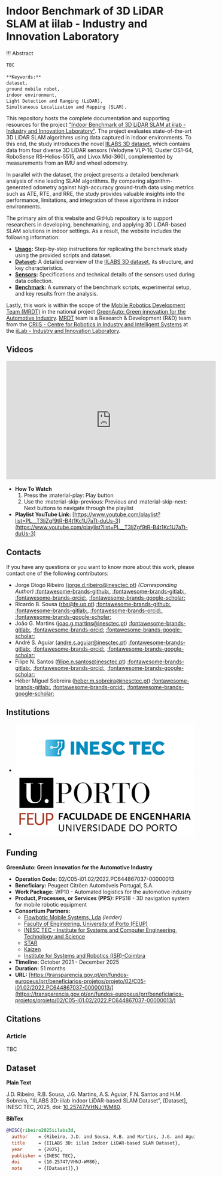 # Indoor Benchmark of 3D LiDAR SLAM at iilab - Industry and Innovation Laboratory

!!! Abstract

    TBC

    **Keywords:**
    dataset,
    ground mobile robot,
    indoor environment,
    Light Detection and Ranging (LiDAR),
    Simultaneous Localization and Mapping (SLAM).

This repository hosts the complete documentation and supporting resources for the project 
["Indoor Benchmark of 3D LiDAR SLAM at iilab - Industry and Innovation Laboratory"](.).
The project evaluates state-of-the-art 3D LiDAR SLAM algorithms using data captured in 
indoor environments. To this end, the study introduces the novel 
[IILABS 3D dataset](https://rdm.inesctec.pt/dataset/nis-2025-001), which contains data from 
four diverse 3D LiDAR sensors (Velodyne VLP-16, Ouster OS1-64, RoboSense RS-Helios-5515, and Livox Mid-360), 
complemented by measurements from an IMU and wheel odometry.

In parallel with the dataset, the project presents a detailed benchmark analysis of nine 
leading SLAM algorithms. By comparing algorithm-generated odometry against high-accuracy 
ground-truth data using metrics such as ATE, RTE, and RRE, the study provides valuable insights 
into the performance, limitations, and integration of these algorithms in indoor environments.

The primary aim of this website and GitHub repository is to support researchers in developing, 
benchmarking, and applying 3D LiDAR-based SLAM solutions in indoor settings.
As a result, the website includes the following information:

- **[Usage](content/usage.md):** Step-by-step instructions for replicating the benchmark study 
  using the provided scripts and dataset.
- **[Dataset](content/dataset/index.md):** A detailed overview of the 
  [IILABS 3D dataset](https://rdm.inesctec.pt/dataset/nis-2025-001), 
  its structure, and key characteristics.
- **[Sensors](content/sensors/index.md):** Specifications and technical details 
  of the sensors used during data collection.
- **[Benchmark](content/benchmark/index.md):** A summary of the benchmark scripts, 
  experimental setup, and key results from the analysis.

Lastly, this work is within the scope of the
[Mobile Robotics Development Team (MRDT)](https://gitlab.inesctec.pt/mrdt/) in
the national project
[GreenAuto: Green innovation for the Automotive Industry](https://transparencia.gov.pt/en/fundos-europeus/prr/beneficiarios-projetos/projeto/02/C05-i01.02/2022.PC644867037-00000013/). [MRDT](https://gitlab.inesctec.pt/mrdt/) team is a
Research & Development (R&D) team from the
[CRIIS - Centre for Robotics in Industry and Intelligent Systems](https://www.inesctec.pt/en/centres/criis)
at the [iiLab - Industry and Innovation Laboratory](https://www.inesctec.pt/en/laboratories/iilab-industry-and-innovation-lab).

## Videos

<iframe width="560" height="315" src="https://www.youtube.com/embed/videoseries?si=zuZfPb23WqZMpGxl&amp;list=PL__T3ljZgf9tR-B4t1Kc1U7aTt-duUs-3" title="YouTube video player" frameborder="0" allow="accelerometer; autoplay; clipboard-write; encrypted-media; gyroscope; picture-in-picture; web-share" referrerpolicy="strict-origin-when-cross-origin" allowfullscreen></iframe>

- **How To Watch**
    1. Press the :material-play: Play button
    2. Use the :material-skip-previous: Previous and :material-skip-next: Next
       buttons to navigate through the playlist
- **Playlist YouTube Link:**
  [https://www.youtube.com/playlist?list=PL__T3ljZgf9tR-B4t1Kc1U7aTt-duUs-3](https://www.youtube.com/playlist?list=PL__T3ljZgf9tR-B4t1Kc1U7aTt-duUs-3)

## Contacts

If you have any questions or you want to know more about this work, please
contact one of the following contributors:

- Jorge Diogo Ribeiro
  ([jorge.d.ribeiro@inesctec.pt](mailto:jorge.d.ribeiro@inesctec.pt))
  _(Corresponding Author)_
  [:fontawesome-brands-github:](https://github.com/jorgedfr/),
  [:fontawesome-brands-gitlab:](https://gitlab.inesctec.pt/jorge.d.ribeiro),
  [:fontawesome-brands-orcid:](https://orcid.org/0009-0008-9373-982X),
  [:fontawesome-brands-google-scholar:](https://scholar.google.pt/citations?user=xp6I4DMAAAAJ&hl)
- Ricardo B. Sousa
  ([rbs@fe.up.pt](mailto:rbs@fe.up.pt))
  [:fontawesome-brands-github:](https://github.com/sousarbarb/),
  [:fontawesome-brands-gitlab:](https://gitlab.inesctec.pt/ricardo.b.sousa),
  [:fontawesome-brands-orcid:](https://orcid.org/0000-0003-4537-5095),
  [:fontawesome-brands-google-scholar:](https://scholar.google.pt/citations?user=Bz2FMqYAAAAJ)
- João G. Martins
  ([joao.g.martins@inesctec.pt](mailto:joao.g.martins@inesctec.pt))
  [:fontawesome-brands-gitlab:](https://gitlab.inesctec.pt/joao.g.martins),
  [:fontawesome-brands-orcid:](https://orcid.org/0000-0002-6567-4802)
  [:fontawesome-brands-google-scholar:](https://scholar.google.pt/citations?user=9zJiajsAAAAJ)
- André S. Aguiar
  ([andre.s.aguiar@inesctec.pt](mailto:andre.s.aguiar@inesctec.pt))
  [:fontawesome-brands-gitlab:](https://gitlab.inesctec.pt/andre.s.aguiar/),
  [:fontawesome-brands-orcid:](https://orcid.org/0000-0001-6909-0209),
  [:fontawesome-brands-google-scholar:](https://scholar.google.pt/citations?user=bcT07qcAAAAJ)
- Filipe N. Santos
  ([filipe.n.santos@inesctec.pt](mailto:filipe.n.santos@inesctec.pt))
  [:fontawesome-brands-gitlab:](https://gitlab.inesctec.pt/filipe.n.santos/),
  [:fontawesome-brands-orcid:](https://orcid.org/0000-0002-8486-6113),
  [:fontawesome-brands-google-scholar:](https://scholar.google.pt/citations?user=1XaOP0gAAAAJ)
- Héber Miguel Sobreira
  ([heber.m.sobreira@inesctec.pt](mailto:heber.m.sobreira@inesctec.pt))
  [:fontawesome-brands-gitlab:](https://gitlab.inesctec.pt/heber.m.sobreira/),
  [:fontawesome-brands-orcid:](https://orcid.org/0000-0002-8055-1093),
  [:fontawesome-brands-google-scholar:](https://scholar.google.pt/citations?user=iNhGcpsAAAAJ)

## Institutions

<div class="grid cards" markdown>

- [![INESC TEC Logo](assets/logo/inesctec_logo_color-rgb.png)](https://www.inesctec.pt/en/)
- [![FEUP Logo](assets/logo/feup_logo_oficial.png)](https://sigarra.up.pt/feup/en/)

</div>

<!-- ## Acknowledgements

<div class="grid cards" markdown>

</div> -->

## Funding

**GreenAuto: Green innovation for the Automotive Industry**

- **Operation Code:** 02/C05-i01.02/2022.PC644867037-00000013
- **Beneficiary:** Peugeot Citröen Automóveis Portugal, S.A.
- **Work Package:** WP10 - Automated logistics for the automotive industry
- **Product, Processes, or Services (PPS):**
  PPS18 - 3D navigation system for mobile robotic equipment
- **Consortium Partners:**
    - [Flowbotic Mobile Systems, Lda](https://www.flowbotic.eu/) _(leader)_
    - [Faculty of Engineering, University of Porto (FEUP)](https://www.up.pt/feup/en/)
    - [INESC TEC - Institute for Systems and Computer Engineering, Technology and Science](https://www.inesctec.pt/en/)
    - [STAR](https://starinstitute.pt/)
    - [Kaizen](https://kaizen.com/pt-pt/)
    - [Institute for Systems and Robotics (ISR)-Coimbra](https://www.isr.uc.pt/)
- **Timeline:** October 2021 - December 2025
- **Duration:** 51 months
- **URL:**
  [https://transparencia.gov.pt/en/fundos-europeus/prr/beneficiarios-projetos/projeto/02/C05-i01.02/2022.PC644867037-00000013/](https://transparencia.gov.pt/en/fundos-europeus/prr/beneficiarios-projetos/projeto/02/C05-i01.02/2022.PC644867037-00000013/)

## Citations

### Article

TBC

<!--
**Plain Text**

J.D. Ribeiro, R.B. Sousa, J.G. Martins, A.S. Aguiar, F.N. Santos and H.M. Sobreira,
"Indoor Benchmark of 3D LiDAR SLAM at iilab - Industry and Innovation Laboratory",
_IEEE Access_, 2025, pp. TBD, doi: TBD.

**BibTex**

```bibtex
@ARTICLE{ribeiro2025benchmark,
  author    = {Ribeiro, J.D. and Sousa, R.B. and Martins, J.G. and Aguiar, A.S. and Santos, F.N. and Sobreira, H.M.},
  title     = {Indoor Benchmark of 3D LiDAR SLAM at iilab - Industry and Innovation Laboratory},
  journal   = {IEEE Access}, 
  year      = {2025},
  volume    = {},
  number    = {},
  pages     = {--},
  doi       = {},}
```
-->

## Dataset

**Plain Text**

J.D. Ribeiro, R.B. Sousa, J.G. Martins, A.S. Aguiar, F.N. Santos and H.M. Sobreira,
"IILABS 3D: iilab Indoor LiDAR-based SLAM Dataset", \[Dataset\], INESC TEC, 2025, 
doi: [10.25747/VHNJ-WM80](https://doi.org/10.25747/VHNJ-WM80).

**BibTex**

```bibtex
@MISC{ribeiro2025iilabs3d,
  author    = {Ribeiro, J.D. and Sousa, R.B. and Martins, J.G. and Aguiar, A.S. and Santos, F.N. and Sobreira, H.M.},
  title     = {IILABS 3D: iilab Indoor LiDAR-based SLAM Dataset},
  year      = {2025},
  publisher = {INESC TEC},
  doi       = {10.25747/VHNJ-WM80},
  note      = {[Dataset]},}
```